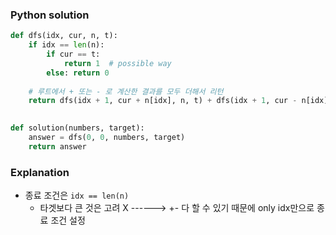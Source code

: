 ### Python solution
```python
def dfs(idx, cur, n, t):
    if idx == len(n):
        if cur == t:
            return 1  # possible way
        else: return 0
    
    # 루트에서 + 또는 - 로 계산한 결과를 모두 더해서 리턴
    return dfs(idx + 1, cur + n[idx], n, t) + dfs(idx + 1, cur - n[idx], n, t)
    

def solution(numbers, target):
    answer = dfs(0, 0, numbers, target)
    return answer
```

### Explanation
- 종료 조건은 ```idx == len(n)```
  - 타겟보다 큰 것은 고려 X ------> +- 다 할 수 있기 때문에 only idx만으로 종료 조건 설정
